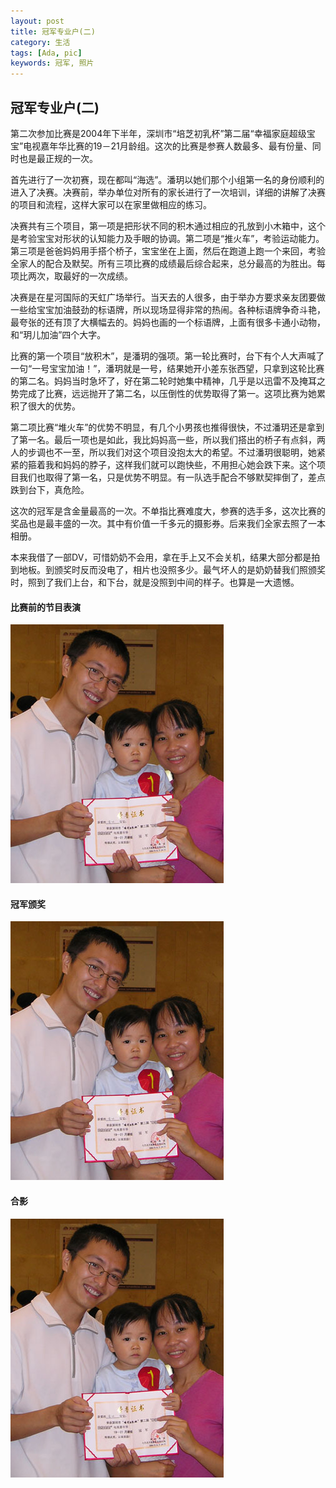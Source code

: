 ```yaml
---
layout: post
title: 冠军专业户(二)
category: 生活
tags: [Ada, pic]
keywords: 冠军, 照片
---
```


## 冠军专业户(二)

第二次参加比赛是2004年下半年，深圳市“培芝初乳杯”第二届“幸福家庭超级宝宝”电视嘉年华比赛的19－21月龄组。这次的比赛是参赛人数最多、最有份量、同时也是最正规的一次。

首先进行了一次初赛，现在都叫“海选”。潘玥以她们那个小组第一名的身份顺利的进入了决赛。决赛前，举办单位对所有的家长进行了一次培训，详细的讲解了决赛的项目和流程，这样大家可以在家里做相应的练习。

决赛共有三个项目，第一项是把形状不同的积木通过相应的孔放到小木箱中，这个是考验宝宝对形状的认知能力及手眼的协调。第二项是“推火车”，考验运动能力。第三项是爸爸妈妈用手搭个桥子，宝宝坐在上面，然后在跑道上跑一个来回，考验全家人的配合及默契。所有三项比赛的成绩最后综合起来，总分最高的为胜出。每项比两次，取最好的一次成绩。

决赛是在星河国际的天虹广场举行。当天去的人很多，由于举办方要求亲友团要做一些给宝宝加油鼓劲的标语牌，所以现场显得非常的热闹。各种标语牌争奇斗艳，最夸张的还有顶了大横幅去的。妈妈也画的一个标语牌，上面有很多卡通小动物，和“玥儿加油”四个大字。

比赛的第一个项目“放积木”，是潘玥的强项。第一轮比赛时，台下有个人大声喊了一句“一号宝宝加油！”，潘玥就是一号，结果她开小差东张西望，只拿到这轮比赛的第二名。妈妈当时急坏了，好在第二轮时她集中精神，几乎是以迅雷不及掩耳之势完成了比赛，远远抛开了第二名，以压倒性的优势取得了第一。这项比赛为她累积了很大的优势。

第二项比赛“堆火车”的优势不明显，有几个小男孩也推得很快，不过潘玥还是拿到了第一名。最后一项也是如此，我比妈妈高一些，所以我们搭出的桥子有点斜，两人的步调也不一至，所以我们对这个项目没抱太大的希望。不过潘玥很聪明，她紧紧的箍着我和妈妈的脖子，这样我们就可以跑快些，不用担心她会跌下来。这个项目我们也取得了第一名，只是优势不明显。有一队选手配合不够默契摔倒了，差点跌到台下，真危险。

这次的冠军是含金量最高的一次。不单指比赛难度大，参赛的选手多，这次比赛的奖品也是最丰盛的一次。其中有价值一千多元的摄影券。后来我们全家去照了一本相册。

本来我借了一部DV，可惜奶奶不会用，拿在手上又不会关机，结果大部分都是拍到地板。到颁奖时反而没电了，相片也没照多少。最气坏人的是奶奶替我们照颁奖时，照到了我们上台，和下台，就是没照到中间的样子。也算是一大遗憾。

#### 比赛前的节目表演

![比赛前的节目表演](https://raw.githubusercontent.com/RockyPan/rockypan.github.com/master/asset/champion2_3.jpg)

#### 冠军颁奖

![冠军颁奖](https://raw.githubusercontent.com/RockyPan/rockypan.github.com/master/asset/champion2_3.jpg)

#### 合影

![合影](https://raw.githubusercontent.com/RockyPan/rockypan.github.com/master/asset/champion2_3.jpg)
